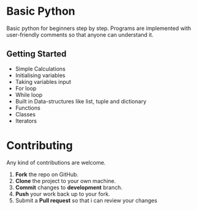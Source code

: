 # Basic Python

Basic python for beginners step by step. Programs are implemented with user-friendly comments so that anyone can understand it. 

## Getting Started

* Simple Calculations 
* Initialising variables 
* Taking variables input 
* For loop
* While loop
* Built in Data-structures like list, tuple and dictionary
* Functions
* Classes 
* Iterators




Contributing
==========
Any kind of contributions are welcome.

1. **Fork** the repo on GitHub.
2. **Clone** the project to your own machine.
3. **Commit** changes to **development** branch.
4. **Push** your work back up to your fork.
5. Submit a **Pull request** so that i can review your changes